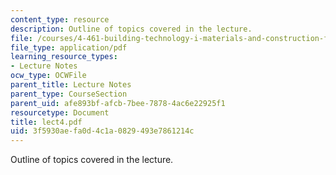```yaml
---
content_type: resource
description: Outline of topics covered in the lecture.
file: /courses/4-461-building-technology-i-materials-and-construction-fall-2004/3f5930aefa0d4c1a0829493e7861214c_lect4.pdf
file_type: application/pdf
learning_resource_types:
- Lecture Notes
ocw_type: OCWFile
parent_title: Lecture Notes
parent_type: CourseSection
parent_uid: afe893bf-afcb-7bee-7878-4ac6e22925f1
resourcetype: Document
title: lect4.pdf
uid: 3f5930ae-fa0d-4c1a-0829-493e7861214c
---
```

Outline of topics covered in the lecture.

